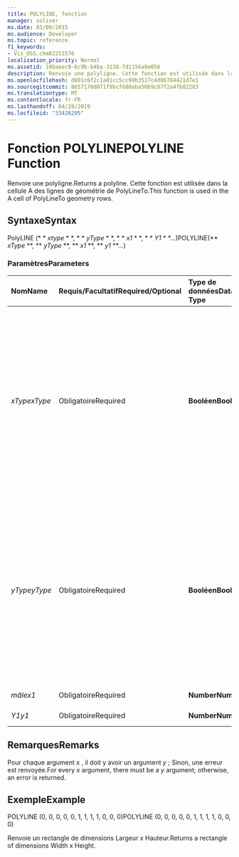 ```yaml
---
title: POLYLINE, fonction
manager: soliver
ms.date: 03/09/2015
ms.audience: Developer
ms.topic: reference
f1_keywords:
- Vis_DSS.chm82251576
localization_priority: Normal
ms.assetid: 10baeec9-6c9b-b4ba-3138-7d1156a9e056
description: Renvoie une polyligne. Cette fonction est utilisée dans la cellule A des lignes de géométrie de PolyLineTo.
ms.openlocfilehash: d801c6f2c1a81cc5cc99b3517c4d86784421d7e1
ms.sourcegitcommit: 8657170d071f9bcf680aba50b9c07f2a4fb82283
ms.translationtype: MT
ms.contentlocale: fr-FR
ms.lasthandoff: 04/28/2019
ms.locfileid: "33426295"
---
```

# <a name="polyline-function"></a><span data-ttu-id="6a69a-104">Fonction POLYLINE</span><span class="sxs-lookup"><span data-stu-id="6a69a-104">POLYLINE Function</span></span>

<span data-ttu-id="6a69a-105">Renvoie une polyligne.</span><span class="sxs-lookup"><span data-stu-id="6a69a-105">Returns a polyline.</span></span> <span data-ttu-id="6a69a-106">Cette fonction est utilisée dans la cellule A des lignes de géométrie de PolyLineTo.</span><span class="sxs-lookup"><span data-stu-id="6a69a-106">This function is used in the A cell of PolyLineTo geometry rows.</span></span> 
  
## <a name="syntax"></a><span data-ttu-id="6a69a-107">Syntaxe</span><span class="sxs-lookup"><span data-stu-id="6a69a-107">Syntax</span></span>

<span data-ttu-id="6a69a-108">PolyLINE (\* \* *xtype* \* \*, \* \* *yType* \* \*, \* \* *x1* \* \*, \* \* *Y1* \* \*...)</span><span class="sxs-lookup"><span data-stu-id="6a69a-108">POLYLINE(\*\* *xType* \*\*, \*\* *yType* \*\*, \*\* *x1* \*\*, \*\* *y1* \*\*...)</span></span> 
  
### <a name="parameters"></a><span data-ttu-id="6a69a-109">Paramètres</span><span class="sxs-lookup"><span data-stu-id="6a69a-109">Parameters</span></span>

|<span data-ttu-id="6a69a-110">**Nom**</span><span class="sxs-lookup"><span data-stu-id="6a69a-110">**Name**</span></span>|<span data-ttu-id="6a69a-111">**Requis/Facultatif**</span><span class="sxs-lookup"><span data-stu-id="6a69a-111">**Required/Optional**</span></span>|<span data-ttu-id="6a69a-112">**Type de données**</span><span class="sxs-lookup"><span data-stu-id="6a69a-112">**Data Type**</span></span>|<span data-ttu-id="6a69a-113">**Description**</span><span class="sxs-lookup"><span data-stu-id="6a69a-113">**Description**</span></span>|
|:-----|:-----|:-----|:-----|
| <span data-ttu-id="6a69a-114">_xType_</span><span class="sxs-lookup"><span data-stu-id="6a69a-114">_xType_</span></span> <br/> |<span data-ttu-id="6a69a-115">Obligatoire</span><span class="sxs-lookup"><span data-stu-id="6a69a-115">Required</span></span>  <br/> |<span data-ttu-id="6a69a-116">**Booléen**</span><span class="sxs-lookup"><span data-stu-id="6a69a-116">**Boolean**</span></span> <br/> |<span data-ttu-id="6a69a-117">Indique comment interpréter les données _x_ d'entrée.</span><span class="sxs-lookup"><span data-stu-id="6a69a-117">Specifies how to interpret the  _x_ input data.</span></span> <span data-ttu-id="6a69a-118">Si _xtype_ a la valeur 0, les données _x_d'entrée sont interprétées comme un pourcentage de la largeur.</span><span class="sxs-lookup"><span data-stu-id="6a69a-118">If  _xType_ is 0, the input  _x_-data is interpreted as a percentage of Width.</span></span> <span data-ttu-id="6a69a-119">Si _xtype_ a la 1, les données _x_d'entrée sont interprétées comme une coordonnée locale.</span><span class="sxs-lookup"><span data-stu-id="6a69a-119">If  _xType_ is 1, the input  _x_-data is interpreted as a local coordinate.</span></span>  <br/> |
| <span data-ttu-id="6a69a-120">_yType_</span><span class="sxs-lookup"><span data-stu-id="6a69a-120">_yType_</span></span> <br/> |<span data-ttu-id="6a69a-121">Obligatoire</span><span class="sxs-lookup"><span data-stu-id="6a69a-121">Required</span></span>  <br/> |<span data-ttu-id="6a69a-122">**Booléen**</span><span class="sxs-lookup"><span data-stu-id="6a69a-122">**Boolean**</span></span> <br/> |<span data-ttu-id="6a69a-123">Indique comment interpréter les données de l'entrée _y_.</span><span class="sxs-lookup"><span data-stu-id="6a69a-123">Specifies how to interpret the  _y_-input data.</span></span> <span data-ttu-id="6a69a-124">Si _yType_ a la valeur 0, les données _y_entrées sont interprétées comme un pourcentage de la hauteur.</span><span class="sxs-lookup"><span data-stu-id="6a69a-124">If  _yType_ is 0, the input  _y_-data is interpreted as a percentage of Height.</span></span> <span data-ttu-id="6a69a-125">Si _yType_ a la valeurs 1, les données _y_entrées sont interprétées comme une coordonnée locale.</span><span class="sxs-lookup"><span data-stu-id="6a69a-125">If  _yType_ is 1, the input  _y_-data is interpreted as a local coordinate.</span></span>  <br/> |
| <span data-ttu-id="6a69a-126">_mâle_</span><span class="sxs-lookup"><span data-stu-id="6a69a-126">_x1_</span></span> <br/> |<span data-ttu-id="6a69a-127">Obligatoire</span><span class="sxs-lookup"><span data-stu-id="6a69a-127">Required</span></span>  <br/> |<span data-ttu-id="6a69a-128">**Number**</span><span class="sxs-lookup"><span data-stu-id="6a69a-128">**Number**</span></span> <br/> | <span data-ttu-id="6a69a-129">Coordonnée _x_.</span><span class="sxs-lookup"><span data-stu-id="6a69a-129">An  _x_-coordinate.</span></span>  <br/> |
| <span data-ttu-id="6a69a-130">_Y1_</span><span class="sxs-lookup"><span data-stu-id="6a69a-130">_y1_</span></span> <br/> |<span data-ttu-id="6a69a-131">Obligatoire</span><span class="sxs-lookup"><span data-stu-id="6a69a-131">Required</span></span>  <br/> |<span data-ttu-id="6a69a-132">**Number**</span><span class="sxs-lookup"><span data-stu-id="6a69a-132">**Number**</span></span> <br/> |<span data-ttu-id="6a69a-133">Coordonnée _y_.</span><span class="sxs-lookup"><span data-stu-id="6a69a-133">A  _y_-coordinate.</span></span>  <br/> |
   
## <a name="remarks"></a><span data-ttu-id="6a69a-134">Remarques</span><span class="sxs-lookup"><span data-stu-id="6a69a-134">Remarks</span></span>

<span data-ttu-id="6a69a-135">Pour chaque argument *x* , il doit y avoir un argument *y* ; Sinon, une erreur est renvoyée.</span><span class="sxs-lookup"><span data-stu-id="6a69a-135">For every  *x*  argument, there must be a  *y*  argument; otherwise, an error is returned.</span></span> 
  
## <a name="example"></a><span data-ttu-id="6a69a-136">Exemple</span><span class="sxs-lookup"><span data-stu-id="6a69a-136">Example</span></span>

<span data-ttu-id="6a69a-137">POLYLINE (0, 0, 0, 0, 0, 1, 1, 1, 1, 0, 0, 0)</span><span class="sxs-lookup"><span data-stu-id="6a69a-137">POLYLINE (0, 0, 0, 0, 0, 1, 1, 1, 1, 0, 0, 0)</span></span> 
  
<span data-ttu-id="6a69a-138">Renvoie un rectangle de dimensions Largeur x Hauteur.</span><span class="sxs-lookup"><span data-stu-id="6a69a-138">Returns a rectangle of dimensions Width x Height.</span></span> 
  

